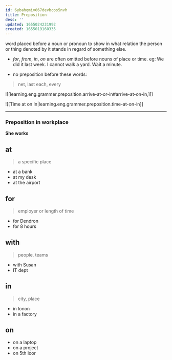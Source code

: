```yaml
---
id: 6ybahqmiv067devbcos5nvh
title: Preposition
desc: ''
updated: 1655024231992
created: 1655019160335
---
```


word placed before a noun or pronoun to show in what relation the person or thing denoted by it stands in regard of something else.

- _for_, _from_, _in_, _on_ are often omitted before nouns of place or time.
eg: We did it last week. I cannot  walk a yard. Wait a minute.

- no preposition before these words:
> net, last each, every

![[learning.eng.grammer.preposition.arrive-at-or-in#arrive-at-on-in,1]]

![[Time at on In|learning.eng.grammer.preposition.time-at-on-in]]

***
### Preposition in workplace


__She works__

## at
>a specific place

- at a bank
- at my desk
- at the airport

## for
>employer or length of time

- for Dendron
- for 8 hours

## with
>people, teams

- with Susan
- IT dept

## in
>city, place

- in lonon
- in a factory

## on
- on a laptop
- on a project 
- on 5th loor

